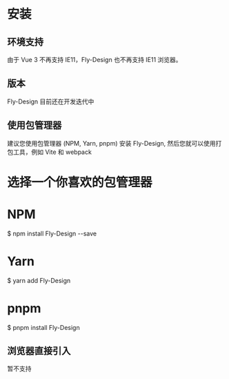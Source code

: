 # 安装

## 环境支持

由于 Vue 3 不再支持 IE11，Fly-Design 也不再支持 IE11 浏览器。

## 版本

Fly-Design 目前还在开发迭代中

## 使用包管理器

建议您使用包管理器 (NPM, Yarn, pnpm) 安装 Fly-Design, 然后您就可以使用打包工具，例如 Vite 和 webpack

# 选择一个你喜欢的包管理器

# NPM
$ npm install Fly-Design --save

# Yarn
$ yarn add Fly-Design

# pnpm
$ pnpm install Fly-Design

## 浏览器直接引入

暂不支持


